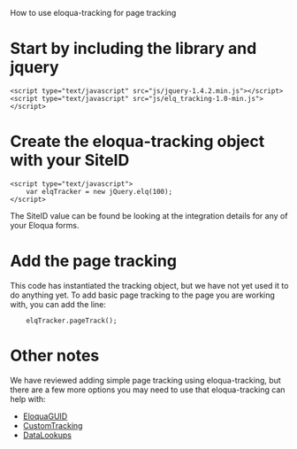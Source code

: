 How to use eloqua-tracking for page tracking

# Start by including the library and jquery #

```
<script type="text/javascript" src="js/jquery-1.4.2.min.js"></script>
<script type="text/javascript" src="js/elq_tracking-1.0-min.js"></script>
```

# Create the eloqua-tracking object with your SiteID #

```
<script type="text/javascript">
	var elqTracker = new jQuery.elq(100);
</script>
```

The SiteID value can be found be looking at the integration details for any of your Eloqua forms.

# Add the page tracking #

This code has instantiated the tracking object, but we have not yet used it to do anything yet.  To add basic page tracking to the page you are working with, you can add the line:

```
	elqTracker.pageTrack();
```

# Other notes #

We have reviewed adding simple page tracking using eloqua-tracking, but there are a few more options you may need to use that eloqua-tracking can help with:

  * [EloquaGUID](EloquaGUID.md)
  * [CustomTracking](CustomTracking.md)
  * [DataLookups](DataLookups.md)